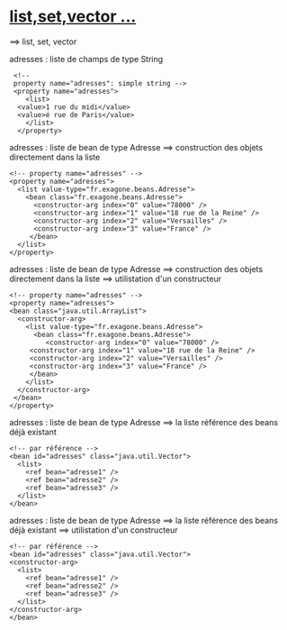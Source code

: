 # [list,set,vector ... ](https://github.com/grouault/spring-tutorial/blob/master/spring-contexte/notes/balise-attributs-xml/configuration-xml.md)

==> list, set, vector

adresses : liste de champs de type String


     <!-- 
     property name="adresses": simple string -->
     <property name="adresses">
        <list>
	  <value>1 rue du midi</value>
	  <value>é rue de Paris</value>
        </list>
      </property>

adresses : liste de bean de type Adresse
==> construction des objets directement dans la liste


    <!-- property name="adresses" -->
    <property name="adresses">
      <list value-type="fr.exagone.beans.Adresse">
        <bean class="fr.exagone.beans.Adresse">
          <constructor-arg index="0" value="78000" />
          <constructor-arg index="1" value="18 rue de la Reine" />
          <constructor-arg index="2" value="Versailles" />
          <constructor-arg index="3" value="France" />
         </bean>
      </list>
    </property>

adresses : liste de bean de type Adresse
==> construction des objets directement dans la liste
==> utilistation d'un constructeur

    <!-- property name="adresses" -->
    <property name="adresses">
    <bean class="java.util.ArrayList">
      <constructor-arg>
        <list value-type="fr.exagone.beans.Adresse">
          <bean class="fr.exagone.beans.Adresse">
             <constructor-arg index="0" value="78000" />
	     <constructor-arg index="1" value="18 rue de la Reine" />
	     <constructor-arg index="2" value="Versailles" />
	     <constructor-arg index="3" value="France" />
         </bean>
        </list>
      </constructor-arg>
     </bean>
    </property>

adresses : liste de bean de type Adresse
==> la liste référence des beans déjà existant	


    <!-- par référence -->
    <bean id="adresses" class="java.util.Vector">
	  <list>
	    <ref bean="adresse1" />
		<ref bean="adresse2" />
		<ref bean="adresse3" />                
	  </list>
    </bean>
	
adresses : liste de bean de type Adresse
==> la liste référence des beans déjà existant
==> utilistation d'un constructeur	
	
    <!-- par référence -->
    <bean id="adresses" class="java.util.Vector">
	<constructor-arg>
	  <list>
	    <ref bean="adresse1" />
		<ref bean="adresse2" />
		<ref bean="adresse3" />                
	  </list>
    </constructor-arg>
    </bean>
